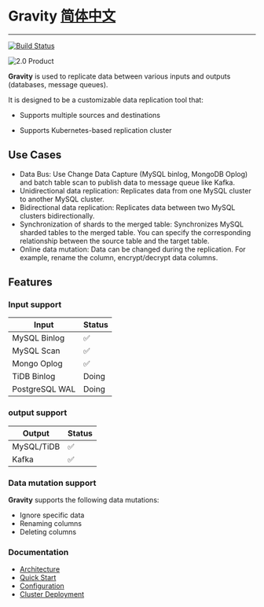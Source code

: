 # **Gravity** [简体中文](./README-cn.md)
-------------------------
[![Build Status](https://travis-ci.org/moiot/**Gravity**.svg?branch=master)](https://travis-ci.org/moiot/**Gravity**)

![2.0 Product](docs/2.0/product.png)

**Gravity** is used to replicate data between various inputs and outputs (databases, message queues).

It is designed to be a customizable data replication tool that:

- Supports multiple sources and destinations

- Supports Kubernetes-based replication cluster

## Use Cases

- Data Bus: Use Change Data Capture (MySQL binlog, MongoDB Oplog) and batch table scan to publish data to message queue like Kafka.
- Unidirectional data replication: Replicates data from one MySQL cluster to another MySQL cluster.
- Bidirectional data replication: Replicates data between two MySQL clusters bidirectionally.
- Synchronization of shards to the merged table: Synchronizes MySQL sharded tables to the merged table. You can specify the corresponding relationship between the source table and the target table.
- Online data mutation: Data can be changed during the replication. For example, rename the column, encrypt/decrypt data columns. 
## Features

### Input support

| Input | Status  |
|---|---|
|  MySQL Binlog | ✅  | 
|  MySQL Scan |  ✅ |   
|  Mongo Oplog | ✅  | 
|  TiDB Binlog | Doing  |
|  PostgreSQL WAL | Doing  |


### output support


| Output | Status  |
|---|---|
|  MySQL/TiDB | ✅  | 
|  Kafka |  ✅ |   


### Data mutation support

**Gravity** supports the following data mutations:

- Ignore specific data
- Renaming columns
- Deleting columns

### Documentation

- [Architecture](docs/2.0/00-arch-en.md)
- [Quick Start](docs/2.0/01-quick-start-en.md)
- [Configuration](docs/2.0/02-config-index-en.md)
- [Cluster Deployment](https://github.com/moiot/**Gravity**-operator)